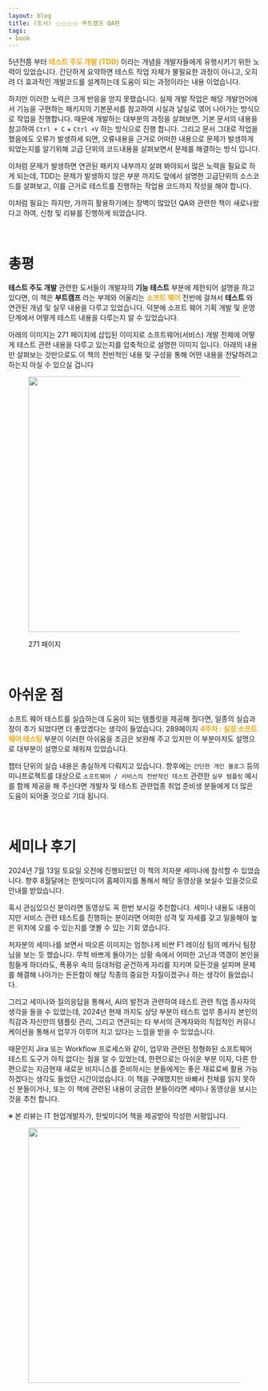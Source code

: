 ```yaml
---
layout: blog
title: (도서) ⚝⚝⚝⚝ 부트캠프 QA편
tags:
- book
---
```


5년전쯤 부터 **<span style="color:orange">테스트 주도 개발 (TDD)</span>** 이라는 개념을 개발자들에게 유행시키기 위한 노력이 있었습니다. 간단하게 요약하면 테스트 작업 자체가 불필요한 과정이 아니고, 오히려 더 효과적인 개발코드를 설계하는데 도움이 되는 과정이라는 내용 이었습니다.

하지만 이러한 노력은 크게 반응을 얻지 못했습니다. 실제 개발 작업은 해당 개발언어에서 기능을 구현하는 패키지의 기본문서를 참고하여 시실과 날실로 엮어 나아가는 방식으로 작업을 진행합니다. 때문에 개발하는 대부분의 과정을 살펴보면, 기본 문서의 내용을 참고하여 `Ctrl + C` + `Ctrl +V` 하는 방식으로 진행 합니다. 그리고 문서 그대로 작업을 했음에도 오류가 발생하세 되면, 오류내용을 근거로 어떠한 내용으로 문제가 발생하게 되었는지를 알기위해 고급 단위의 코드내용을 살펴보면서 문제를 해결하는 방식 입니다.

이처럼 문제가 발생하면 연관된 패키지 내부까지 살펴 봐야되서 많은 노력을 필요로 하게 되는데, TDD는 문제가 발생하지 않은 부분 까지도 앞에서 설명한 고급단위의 소스코드를 살펴보고, 이를 근거로 테스트를 진행하는 작업용 코드까지 작성을 해야 합니다. 

이처럼 필요는 하지만, 가까히 활용하기에는 장벽이 많았던 QA와 관련한 책이 새로나왔다고 하여, 신청 및 리뷰를 진행하게 되었습니다.

<br/>

# 총평
**테스트 주도 개발** 관련한 도서들이 개발자의 **기능 테스트** 부분에 제한되어 설명을 하고 있다면, 이 책은 **부트캠프** 라는 부제와 어울리는 **<span style="color:orange">소프트 웨어</span>** 전반에 걸쳐서 **테스트** 와 연관된 개념 및 실무 내용을 다루고 있었습니다. 덕분에 소프트 웨어 기획 개발 및 운영 단계에서 어떻게 테스트 내용을 다루는지 알 수 있었습니다.

아래의 이미지는 271 페이지에 삽입된 이미지로 소프트웨어(서비스) 개발 전체에 어떻게 테스트 관련 내용을 다루고 있는지를 압축적으로 설명한 이미지 입니다. 아래의 내용만 살펴보는 것만으로도 이 책의 전반적인 내용 및 구성을 통해 어떤 내용을 전달하려고 하는지 아실 수 있으실 겁니다

<figure class="align-center">
  <p style="text-align: center">
  <img width="510px" src="{{site.baseurl}}/assets/fullstack/qa-01.jpg">
  <figcaption>271 페이지</figcaption>
  </p>
</figure>

<br/>

# 아쉬운 점
소프트 웨어 테스트를 실습하는데 도움이 되는 템플릿을 제공해 줬다면, 일종의 실습과정이 추가 되었다면 더 좋았겠다는 생각이 들었습니다. 289페이지 **<span style="color:orange">4주차 : 실정 소프트웨어 테스팅</span>** 부분이 이러한 아쉬움을 조금은 보완해 주고 있지만 이 부분마저도 설명으로 대부분이 설명으로 채워져 있었습니다. 

챕터 단위의 실습 내용은 충실하게 다뤄지고 있습니다. 향후에는 `간단한 개인 블로그` 등의 미니프로젝트를 대상으로  `소프트웨어 / 서비스의 전반적인 테스트` 관련한 `실무 템플릿` 예시를 함께 제공을 해 주신다면 개발자 및 테스트 관련업종 취업 준비생 분들에게 더 많은 도움이 되어줄 것으로 기대 됩니다.

<br/>

# 세미나 후기
2024년 7월 13일 토요일 오전에 진행되었던 이 책의 저자분 세미나에 참석할 수 있었습니다. 향후 8월달에는 한빛미디어 홈페이지를 통해서 해당 동영상을 보실수 있을것으로 안내를 받았습니다.

혹시 관심있으신 분이라면 동영상도 꼭 한번 보시길 추천합니다. 세미나 내용도 내용이지만 서비스 관련 테스트를 진행하는 분이라면 어떠한 성격 및 자세를 갖고 일을해야 높은 위치에 오를 수 있는지를 엿볼 수 있는 기회 였습니다.

저자분의 세미나를 보면서 떠오른 이미지는 엄청나게 비싼 F1 레이싱 팀의 메카닉 팀장님을 보는 듯 했습니다. 무척 바쁘게 돌아가는 상황 속에서 어떠한 고난과 역경이 본인을 힘들게 하더라도, 폭풍우 속의 등대처럼 굳건하게 자리를 지키며 모든것을 살피며 문제를 해결해 나아가는 든든함이 해당 직종의 중요한 자질이겠구나 하는 생각이 들었습니다.

그리고 세미나와 질의응답을 통해서, AI의 발전과 관련하여 테스트 관련 직업 종사자의 생각을 들을 수 있었는데, 2024년 현재 까지도 상당 부분이 테스트 업무 종사자 본인의 직감과 자신만의 템플릿 관리, 그리고 연관되는 타 부서의 관계자와의 직접적인 커뮤니케이션을 통해서 업무가 이루어 지고 있다는 느낌을 받을 수 있었습니다. 

때문인지 Jira 또는 Workflow 프로세스와 같이, 업무와 관련된 정형화된 소프트웨어 테스트 도구가 아직 없다는 점을 알 수 있었는데, 한편으로는 아쉬운 부분 이자, 다른 한편으로는 지금현재 새로운 비지니스를 준비하시는 분들에게는 좋은 재료로써 활용 가능하겠다는 생각도 들었던 시간이었습니다. 이 책을 구매했지만 바빠서 전체를 읽지 못하신 분들이거나, 또는 이 책에 관련된 내용이 궁금한 분들이라면 세미나 동영상을 보시는 것을 추천 합니다.

※ 본 리뷰는 IT 현업개발자가, 한빛미디어 책을 제공받아 작성한 서평입니다.

<figure class="align-center">
  <p style="text-align: center">
  <img width="510px" src="{{site.baseurl}}/assets/book/QA_bootcamp.jpg">
  <figcaption></figcaption>
  </p>
</figure>